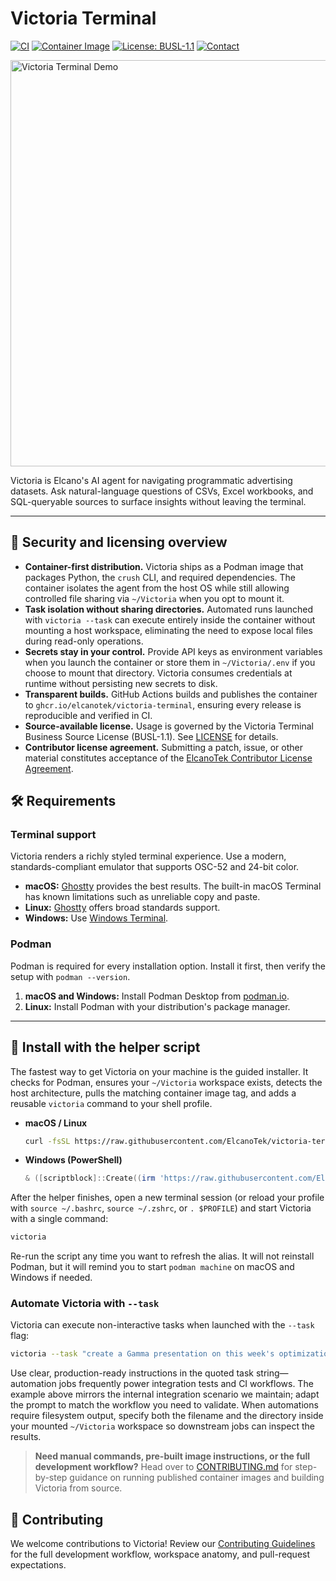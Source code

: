# Victoria Terminal

[![CI](https://github.com/ElcanoTek/victoria-terminal/actions/workflows/ci.yml/badge.svg)](https://github.com/ElcanoTek/victoria-terminal/actions/workflows/ci.yml)
[![Container Image](https://github.com/ElcanoTek/victoria-terminal/actions/workflows/container-image.yml/badge.svg)](https://github.com/ElcanoTek/victoria-terminal/actions/workflows/container-image.yml)
[![License: BUSL-1.1](https://img.shields.io/badge/license-BUSL--1.1-blue.svg)](LICENSE)
[![Contact](https://img.shields.io/badge/contact-brad%40elcanotek.com-informational.svg)](mailto:brad@elcanotek.com)

<img src="assets/victoria.gif" alt="Victoria Terminal Demo" width="650">

Victoria is Elcano's AI agent for navigating programmatic advertising datasets. Ask natural-language questions of CSVs, Excel workbooks, and SQL-queryable sources to surface insights without leaving the terminal.

---

## 🔐 Security and licensing overview

- **Container-first distribution.** Victoria ships as a Podman image that packages Python, the `crush` CLI, and required dependencies. The container isolates the agent from the host OS while still allowing controlled file sharing via `~/Victoria` when you opt to mount it.
- **Task isolation without sharing directories.** Automated runs launched with `victoria --task` can execute entirely inside the container without mounting a host workspace, eliminating the need to expose local files during read-only operations.
- **Secrets stay in your control.** Provide API keys as environment variables when you launch the container or store them in `~/Victoria/.env` if you choose to mount that directory. Victoria consumes credentials at runtime without persisting new secrets to disk.
- **Transparent builds.** GitHub Actions builds and publishes the container to `ghcr.io/elcanotek/victoria-terminal`, ensuring every release is reproducible and verified in CI.
- **Source-available license.** Usage is governed by the Victoria Terminal Business Source License (BUSL-1.1). See [LICENSE](LICENSE) for details.
- **Contributor license agreement.** Submitting a patch, issue, or other material constitutes acceptance of the [ElcanoTek Contributor License Agreement](CLA.md).

## 🛠️ Requirements

### Terminal support

Victoria renders a richly styled terminal experience. Use a modern, standards-compliant emulator that supports OSC-52 and 24-bit color.

- **macOS:** [Ghostty](https://ghostty.org) provides the best results. The built-in macOS Terminal has known limitations such as unreliable copy and paste.
- **Linux:** [Ghostty](https://ghostty.org) offers broad standards support.
- **Windows:** Use [Windows Terminal](https://aka.ms/terminal).

### Podman

Podman is required for every installation option. Install it first, then verify the setup with `podman --version`.

1. **macOS and Windows:** Install Podman Desktop from [podman.io](https://podman.io).
2. **Linux:** Install Podman with your distribution's package manager.

---

## 🚀 Install with the helper script

The fastest way to get Victoria on your machine is the guided installer. It checks for Podman, ensures your `~/Victoria` workspace exists, detects the host architecture, pulls the matching container image tag, and adds a reusable `victoria` command to your shell profile.

* **macOS / Linux**
  ```bash
  curl -fsSL https://raw.githubusercontent.com/ElcanoTek/victoria-terminal/main/install_victoria.sh | bash
  ```
* **Windows (PowerShell)**
  ```powershell
  & ([scriptblock]::Create((irm 'https://raw.githubusercontent.com/ElcanoTek/victoria-terminal/main/install_victoria.ps1')))
  ```

After the helper finishes, open a new terminal session (or reload your profile with `source ~/.bashrc`, `source ~/.zshrc`, or `. $PROFILE`) and start Victoria with a single command:

```bash
victoria
```

Re-run the script any time you want to refresh the alias. It will not reinstall Podman, but it will remind you to start `podman machine` on macOS and Windows if needed.

### Automate Victoria with `--task`

Victoria can execute non-interactive tasks when launched with the `--task` flag:

```bash
victoria --task "create a Gamma presentation on this week's optimizations and email it to brad@elcanotek.com"
```

Use clear, production-ready instructions in the quoted task string—automation jobs frequently power integration tests and CI workflows. The example above mirrors the internal integration scenario we maintain; adapt the prompt to match the workflow you need to validate. When automations require filesystem output, specify both the filename and the directory inside your mounted `~/Victoria` workspace so downstream jobs can inspect the results.

> **Need manual commands, pre-built image instructions, or the full development workflow?**
> Head over to [CONTRIBUTING.md](CONTRIBUTING.md) for step-by-step guidance on running published container images and building Victoria from source.

## 🤝 Contributing

We welcome contributions to Victoria! Review our [Contributing Guidelines](CONTRIBUTING.md) for the full development workflow, workspace anatomy, and pull-request expectations.
